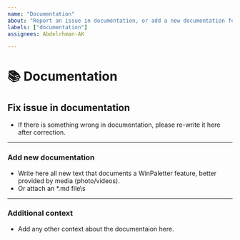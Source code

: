 ```yaml
---
name: "Documentation"
about: "Report an issue in documentation, or add a new documentation for undocumented WinPaletter feature"
labels: ["documentation"]
assignees: Abdelrhman-AK

---
```

# **📚 Documentation**

## **Fix issue in documentation**
- If there is something wrong in documentation, please re-write it here after correction.
  
---

### **Add new documentation**
- Write here all new text that documents a WinPaletter feature, better provided by media (photo/videos).
- Or attach an *.md file\s

---

### **Additional context**
- Add any other context about the documentaion here.
